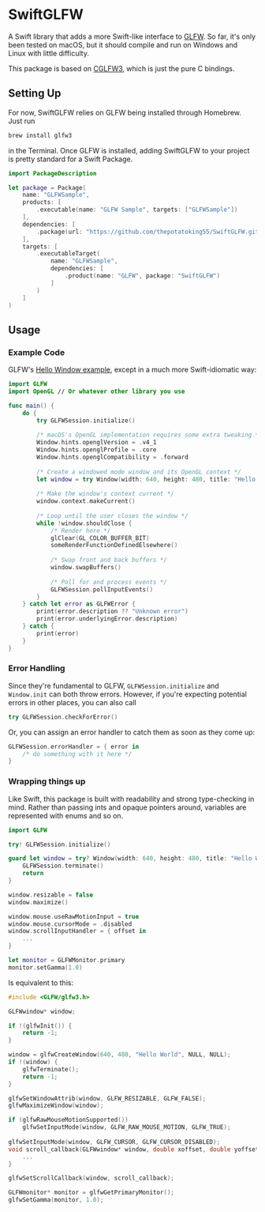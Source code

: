 # SwiftGLFW

A Swift library that adds a more Swift-like interface to [GLFW](https://github.com/glfw/glfw). So far, it's only been tested on macOS, but it should compile and run on Windows and Linux with little difficulty.

This package is based on [CGLFW3](https://github.com/thepotatoking55/CGLFW3), which is just the pure C bindings.

## Setting Up


For now, SwiftGLFW relies on GLFW being installed through Homebrew. Just run

```bash
brew install glfw3
```

in the Terminal. Once GLFW is installed, adding SwiftGLFW to your project is pretty standard for a Swift Package.

```swift
import PackageDescription

let package = Package(
    name: "GLFWSample",
    products: [
        .executable(name: "GLFW Sample", targets: ["GLFWSample"])
    ],
    dependencies: [
        .package(url: "https://github.com/thepotatoking55/SwiftGLFW.git", .upToNextMajor(from: "v4.0.0"))
    ],
    targets: [
        .executableTarget(
            name: "GLFWSample",
            dependencies: [
                .product(name: "GLFW", package: "SwiftGLFW")
            ]
        )
    ]
)
```

## Usage
### Example Code

GLFW's [Hello Window example](https://www.glfw.org/documentation.html#example-code), except in a much more Swift-idiomatic way:

```swift
import GLFW
import OpenGL // Or whatever other library you use

func main() {
    do {
        try GLFWSession.initialize()
        
        /* macOS's OpenGL implementation requires some extra tweaking */
        Window.hints.openglVersion = .v4_1
        Window.hints.openglProfile = .core
        Window.hints.openglCompatibility = .forward
        
        /* Create a windowed mode window and its OpenGL context */
        let window = try Window(width: 640, height: 480, title: "Hello World")
        
        /* Make the window's context current */
        window.context.makeCurrent()
        
        /* Loop until the user closes the window */
        while !window.shouldClose {
            /* Render here */
            glClear(GL_COLOR_BUFFER_BIT)
            someRenderFunctionDefinedElsewhere()
            
            /* Swap front and back buffers */
            window.swapBuffers()
            
            /* Poll for and process events */
            GLFWSession.pollInputEvents()
        }
    } catch let error as GLFWError {
        print(error.description ?? "Unknown error")
        print(error.underlyingError.description)
    } catch {
        print(error)
    }
}
```

### Error Handling

Since they're fundamental to GLFW, `GLFWSession.initialize` and `Window.init` can both throw errors. However, if you're expecting potential errors in other places, you can also call

```swift
try GLFWSession.checkForError()
```

Or, you can assign an error handler to catch them as soon as they come up:

```swift
GLFWSession.errorHandler = { error in
    /* do something with it here */
}
```

### Wrapping things up

Like Swift, this package is built with readability and strong type-checking in mind. Rather than passing ints and opaque pointers around, variables are represented with enums and so on.
    
```swift
import GLFW

try! GLFWSession.initialize()

guard let window = try? Window(width: 640, height: 480, title: "Hello World") else {
    GLFWSession.terminate()
    return
}

window.resizable = false
window.maximize()

window.mouse.useRawMotionInput = true
window.mouse.cursorMode = .disabled
window.scrollInputHandler = { offset in
    ...
}

let monitor = GLFWMonitor.primary
monitor.setGamma(1.0)
```

Is equivalent to this:

```c++
#include <GLFW/glfw3.h>

GLFWwindow* window;

if !(glfwInit()) {
    return -1;
}

window = glfwCreateWindow(640, 480, "Hello World", NULL, NULL);
if !(window) {
    glfwTerminate();
    return -1;
}

glfwSetWindowAttrib(window, GLFW_RESIZABLE, GLFW_FALSE);
glfwMaximizeWindow(window);

if (glfwRawMouseMotionSupported())
    glfwSetInputMode(window, GLFW_RAW_MOUSE_MOTION, GLFW_TRUE);
    
glfwSetInputMode(window, GLFW_CURSOR, GLFW_CURSOR_DISABLED);
void scroll_callback(GLFWwindow* window, double xoffset, double yoffset) {
    ...
}

glfwSetScrollCallback(window, scroll_callback);

GLFWmonitor* monitor = glfwGetPrimaryMonitor();
glfwSetGamma(monitor, 1.0);
```
